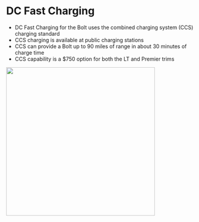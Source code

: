 # DC Fast Charging
  * DC Fast Charging for the Bolt uses the combined charging system (CCS) charging standard
  * CCS charging is available at public charging stations
  * CCS can provide a Bolt up to 90 miles of range in about 30 minutes of charge time
  * CCS capability is a $750 option for both the LT and Premier trims
<img src="http://www.plugincars.com/sites/default/files/Chevrolet-BoltEV-044.jpg" width="400" />
